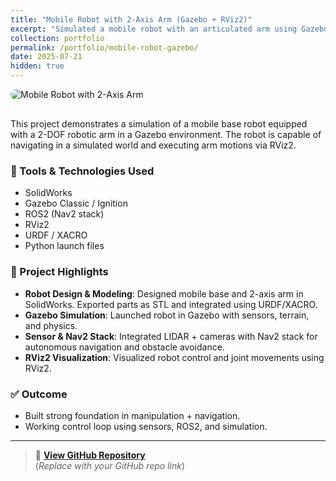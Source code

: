 ```yaml
---
title: "Mobile Robot with 2-Axis Arm (Gazebo + RViz2)"
excerpt: "Simulated a mobile robot with an articulated arm using Gazebo and RViz2. Designed for navigation and manipulation tasks using ROS2 stack and sensor integrations."
collection: portfolio
permalink: /portfolio/mobile-robot-gazebo/
date: 2025-07-21
hidden: true
---
```


<img src="/images/mobile_arm_robot.png" alt="Mobile Robot with 2-Axis Arm" style="max-width: 100%; border-radius: 10px; margin-bottom: 1rem;">

This project demonstrates a simulation of a mobile base robot equipped with a 2-DOF robotic arm in a Gazebo environment. The robot is capable of navigating in a simulated world and executing arm motions via RViz2.

### 🔧 Tools & Technologies Used
- SolidWorks  
- Gazebo Classic / Ignition  
- ROS2 (Nav2 stack)  
- RViz2  
- URDF / XACRO  
- Python launch files  

### 🧠 Project Highlights
- **Robot Design & Modeling**: Designed mobile base and 2-axis arm in SolidWorks. Exported parts as STL and integrated using URDF/XACRO.  
- **Gazebo Simulation**: Launched robot in Gazebo with sensors, terrain, and physics.  
- **Sensor & Nav2 Stack**: Integrated LIDAR + cameras with Nav2 stack for autonomous navigation and obstacle avoidance.  
- **RViz2 Visualization**: Visualized robot control and joint movements using RViz2.

### ✅ Outcome
- Built strong foundation in manipulation + navigation.  
- Working control loop using sensors, ROS2, and simulation.

---

> 🔗 **[View GitHub Repository](https://github.com/your-username/your-repo-link)**  
(*Replace with your GitHub repo link*)